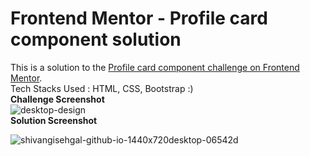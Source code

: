 # Frontend Mentor - Profile card component solution

This is a solution to the [Profile card component challenge on Frontend Mentor](https://www.frontendmentor.io/challenges/profile-card-component-cfArpWshJ).
<br>Tech Stacks Used : HTML, CSS, Bootstrap :)
<br>**Challenge Screenshot**<br>
![desktop-design](https://user-images.githubusercontent.com/83656526/131227281-489d5415-e0f0-4b72-92d2-918bab44f483.jpg)
<br>**Solution Screenshot**<br>

![shivangisehgal-github-io-1440x720desktop-06542d](https://user-images.githubusercontent.com/83656526/131227244-2cbaa20b-11ef-400f-91b3-a886260705a9.png)


